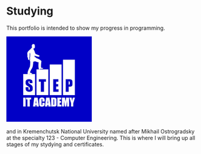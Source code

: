 # Studying
This portfolio is intended to show my progress in programming.



![I am studying at ItStep academy on the software developer course](img/ItStep.png)


 and in Kremenchutsk National University named after Mikhail Ostrogradsky at the specialty 123 - Computer Engineering. This is where I will bring up all stages of my stydying and certificates.